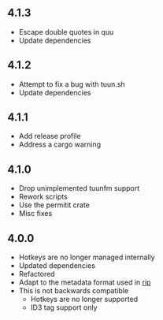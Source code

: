 ## 4.1.3
- Escape double quotes in quu
- Update dependencies

## 4.1.2
- Attempt to fix a bug with tuun.sh
- Update dependencies

## 4.1.1
- Add release profile
- Address a cargo warning

## 4.1.0
- Drop unimplemented tuunfm support
- Rework scripts
- Use the permitit crate
- Misc fixes

## 4.0.0
- Hotkeys are no longer managed internally
- Updated dependencies
- Refactored
- Adapt to the metadata format used in [rip](https://git.gay/Tox/rip)
- This is not backwards compatible
    - Hotkeys are no longer supported
    - ID3 tag support only
